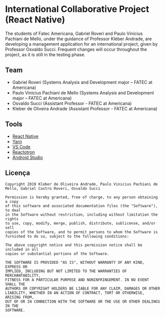 # International Collaborative Project (React Native)

The students of Fatec Americana, Gabriel Roveri and Paulo Vinicius Pachiani de Mello, under the guidance of Professor Kléber Andrade, are developing a management application for an international project, given by Professor Osvaldo Succi.
Frequent changes will occur throughout the project, as it is still in the testing phase.

## Team

*   Gabriel Roveri (Systems Analysis and Development major – FATEC at Americana)
*   Paulo Vinicius Pachiani de Mello (Systems Analysis and Development major – FATEC at Americana)
*   Osvaldo Succi (Assistant Professor - FATEC at Americana)
*   Kleber de Oliveira Andrade (Assistant Professor - FATEC at Americana)

## Tools

*   [React Native](https://facebook.github.io/react-native/)
*   [Yarn](https://yarnpkg.com/lang/en/)
*   [VS Code](https://code.visualstudio.com/)
*   [Reactotron](https://github.com/infinitered/reactotron)
*   [Android Studio](https://developer.android.com/studio)

## Licença

    Copyright 2019 Kleber de Oliveira Andrade, Paulo Vinicius Pachiani de Mello, Gabriel Castro Roveri, Osvaldo Succi
    
    Permission is hereby granted, free of charge, to any person obtaining a copy
    of this software and associated documentation files (the "Software"), to deal
    in the Software without restriction, including without limitation the rights
    to use, copy, modify, merge, publish, distribute, sublicense, and/or sell
    copies of the Software, and to permit persons to whom the Software is
    furnished to do so, subject to the following conditions:
    
    The above copyright notice and this permission notice shall be included in all
    copies or substantial portions of the Software.
    
    THE SOFTWARE IS PROVIDED "AS IS", WITHOUT WARRANTY OF ANY KIND, EXPRESS OR
    IMPLIED, INCLUDING BUT NOT LIMITED TO THE WARRANTIES OF MERCHANTABILITY,
    FITNESS FOR A PARTICULAR PURPOSE AND NONINFRINGEMENT. IN NO EVENT SHALL THE
    AUTHORS OR COPYRIGHT HOLDERS BE LIABLE FOR ANY CLAIM, DAMAGES OR OTHER
    LIABILITY, WHETHER IN AN ACTION OF CONTRACT, TORT OR OTHERWISE, ARISING FROM,
    OUT OF OR IN CONNECTION WITH THE SOFTWARE OR THE USE OR OTHER DEALINGS IN THE
    SOFTWARE.
